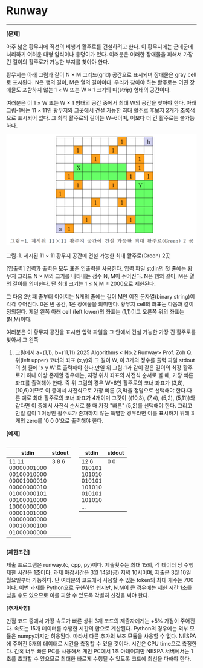 # Runway

---

**[문제]**

아주 넓은 황무지에 직선의 비행기 활주로를 건설하려고 한다. 이 황무지에는 군데군데 처리하기 어려운 대형 암석이나 웅덩이가 있다. 여러분은 이러한 장애물을 피해서 가장 긴 길이의 활주로가 가능한 부지를 찾아야 한다.

황무지는 아래 그림과 같이 N × M 그리드(grid) 공간으로 표시되며 장애물은 gray cell로 표시된다. N은 행의 길이, M은 열의 길이이다. 우리가 찾아야 하는 활주로는 어떤 장애물도 포함하지 않는 1 × W 또는 W × 1 크기의 띠(strip) 형태의 공간이다.

여러분은 이 1 × W 또는 W × 1 형태의 공간 중에서 최대 W의 공간을 찾아야 한다. 아래 그림-1에는 11 × 11인 황무지와 그곳에서 건설 가능한 최대 활주로 후보지 2개가 초록색으로 표시되어 있다. 그 최적 활주로의 길이는 W=6이며, 이보다 더 긴 활주로는 불가능하다.

![image.png](image.png)

그림-1. 제시된 11 × 11 황무지 공간에 건설 가능한 최대 활주로(Green) 2곳

[입출력] 입력과 출력은 모두 표준 입출력을 사용한다. 입력 파일 stdin의 첫 줄에는 황무지 그리드 N × M의 크기를 나타내는 정수 N, M이 주어진다. N은 행의 길이, M은 열의 길이를 의미한다. 단 최대 크기는 1 ≤ N,M ≤ 2000으로 제한된다.

그 다음 2번째 줄부터 이어지는 N개의 줄에는 길이 M인 이진 문자열(binary string)이 각각 주어진다. 0은 빈 공간, 1은 장애물을 의미한다. 황무지 cell의 좌표는 다음과 같이 정의된다. 제일 왼쪽 아래 cell (left lower)의 좌표는 (1,1)이고 오른쪽 위의 좌표는 (N,M)이다.

여러분은 이 황무지 공간을 표시한 입력 파일을 그 안에서 건설 가능한 가장 긴 활주로를 찾아서 그 왼쪽

1. 그림에서 a=(1,1), b=(11,11)
2025 Algorithms < No.2 Runway> Prof. Zoh Q.위(left upper) 코너의 좌표 (x,y)와 그 길이 W, 이 3개의 정수를 출력 파일 stdout의 첫 줄에 'x y W'로 출력해야 한다.만일 위 그림-1과 같이 같은 길이의 최장 활주로가 하나 이상 존재할 경우에는, 지정 위치 좌표의 사전식 순서로 볼 때, 가장 빠른 좌표를 출력해야 한다. 즉 위 그림의 경우 W=6인 활주로의 코너 좌표가 (3,8), (10,6)이므로 이 중에서 사전식으로 가장 빠른 (3,8)을 정답으로 선택해야 한다.다른 예로 최대 활주로의 코너 좌표가 4개이며 그것이 {(10,3), (7,4), (5,2), (5,11)}와 같다면 이 중에서 사전식 순서로 볼 때 가장 "빠른" (5,2)를 선택해야 한다. 그리고 만일 길이 1 이상인 활주로가 존재하지 않는 특별한 경우라면 이를 표시하기 위해 3개의 zero를 '0 0 0'으로 출력해야 한다.

**[예제]**


<div style="display: flex; gap: 20px;">
<div>

<table>
    <thead>
    <tr>
        <th>stdin</th>
        <th>stdout</th>
    </tr>
    </thead>
    <tbody>
        <tr>
            <td style="text-align: left; vertical-align: top;">
                11 11<br>
                00000001000<br>
                00100010000<br>
                00001000010<br>
                00000000010<br>
                01000000101<br>
                00100010000<br>
                10000000000<br>
                00001001000<br>
                00000000000<br>
                00010000100<br>
                01000000000
        </td>
            <td style="text-align: left; vertical-align: top;">
                3 8 6
            </td>
        </tr>
    </tbody>
</table>

</div>
  <div>

<table>
  <thead>
    <tr>
      <th>stdin</th>
      <th>stdout</th>
    </tr>
  </thead>
  <tbody>
    <tr>
      <td style="text-align: left; vertical-align: top;">
        12 6<br>
        010101<br>
        101010<br>
        010101<br>
        101010<br>
        010101<br>
        101010<br>
        ...
        </td>
        <td style="text-align: left; vertical-align: top;">
            0 0
        </td>
    </tr>
  </tbody>
</table>

  </div>
</div>





**[제한조건]**

제출 프로그램은 runway.{c, cpp, py}이다. 제출횟수는 최대 15회, 각 데이터 당 수행 제한 시간은 1초이다. 과제 마감시간은 3월 14일(금) 저녁 10시이며, 제출은 3월 10일 월요일부터 가능하다. 단 여러분의 코드에서 사용할 수 있는 token의 최대 개수는 700이다. 이번 과제를 Python으로 구현하면 쉽지만, N,M이 큰 경우에는 제한 시간 1초를 넘을 수도 있으므로 이를 피할 수 있도록 각별히 신경을 써야 한다.

**[추가사항]**

만점 코드 중에서 가장 속도가 빠른 상위 3개 코드의 제출자에게는 +5% 가점이 주어진다. 속도는 15개 데이터를 수행한 시간의 합으로 계산된다. Python의 경우에는 외부 모듈은 numpy까지만 허용된다. 따라서 다른 추가의 보조 모듈을 사용할 수 없다. NESPA에 주어진 5개의 데이터로 시간을 측정할 수 있을 것이다. 시간은 CPU time으로 측정한다. 간혹 너무 빠른 PC를 사용해서 개인 PC에서 1초 아래이지만 NESPA 서버에서는 1초를 초과할 수 있으므로 최대한 빠르게 수행될 수 있도록 코드에 최선을 다해야 한다.
